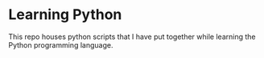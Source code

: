 # Learning Python

This repo houses python scripts that I have put together while learning the Python programming language.
